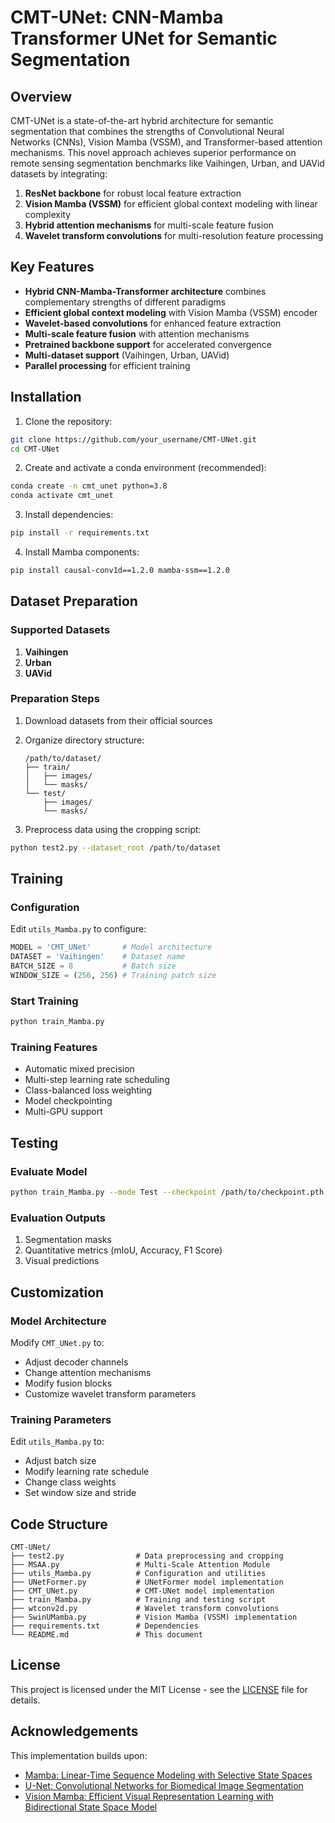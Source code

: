 # CMT-UNet: CNN-Mamba Transformer UNet for Semantic Segmentation

## Overview

CMT-UNet is a state-of-the-art hybrid architecture for semantic segmentation that combines the strengths of Convolutional Neural Networks (CNNs), Vision Mamba (VSSM), and Transformer-based attention mechanisms. This novel approach achieves superior performance on remote sensing segmentation benchmarks like Vaihingen, Urban, and UAVid datasets by integrating:

1. **ResNet backbone** for robust local feature extraction
2. **Vision Mamba (VSSM)** for efficient global context modeling with linear complexity
3. **Hybrid attention mechanisms** for multi-scale feature fusion
4. **Wavelet transform convolutions** for multi-resolution feature processing



## Key Features

- **Hybrid CNN-Mamba-Transformer architecture** combines complementary strengths of different paradigms
- **Efficient global context modeling** with Vision Mamba (VSSM) encoder
- **Wavelet-based convolutions** for enhanced feature extraction
- **Multi-scale feature fusion** with attention mechanisms
- **Pretrained backbone support** for accelerated convergence
- **Multi-dataset support** (Vaihingen, Urban, UAVid)
- **Parallel processing** for efficient training

## Installation

1. Clone the repository:

```bash
git clone https://github.com/your_username/CMT-UNet.git
cd CMT-UNet
```

2. Create and activate a conda environment (recommended):

```bash
conda create -n cmt_unet python=3.8
conda activate cmt_unet
```

3. Install dependencies:

```bash
pip install -r requirements.txt
```

4. Install Mamba components:

```bash
pip install causal-conv1d==1.2.0 mamba-ssm==1.2.0
```

## Dataset Preparation

### Supported Datasets

1. **Vaihingen** 
2. **Urban**
3. **UAVid**

### Preparation Steps

1. Download datasets from their official sources

2. Organize directory structure:

   ```
   /path/to/dataset/
   ├── train/
   │   ├── images/
   │   └── masks/
   └── test/
       ├── images/
       └── masks/
   ```

3. Preprocess data using the cropping script:

```bash
python test2.py --dataset_root /path/to/dataset
```

## Training

### Configuration

Edit `utils_Mamba.py` to configure:

```python
MODEL = 'CMT_UNet'       # Model architecture
DATASET = 'Vaihingen'    # Dataset name
BATCH_SIZE = 8           # Batch size
WINDOW_SIZE = (256, 256) # Training patch size
```

### Start Training

```bash
python train_Mamba.py
```

### Training Features

- Automatic mixed precision
- Multi-step learning rate scheduling
- Class-balanced loss weighting
- Model checkpointing
- Multi-GPU support

## Testing

### Evaluate Model

```bash
python train_Mamba.py --mode Test --checkpoint /path/to/checkpoint.pth
```

### Evaluation Outputs

1. Segmentation masks
2. Quantitative metrics (mIoU, Accuracy, F1 Score)
3. Visual predictions

## Customization

### Model Architecture

Modify `CMT_UNet.py` to:

- Adjust decoder channels
- Change attention mechanisms
- Modify fusion blocks
- Customize wavelet transform parameters

### Training Parameters

Edit `utils_Mamba.py` to:

- Adjust batch size
- Modify learning rate schedule
- Change class weights
- Set window size and stride

## Code Structure

```
CMT-UNet/
├── test2.py                # Data preprocessing and cropping
├── MSAA.py                 # Multi-Scale Attention Module
├── utils_Mamba.py          # Configuration and utilities
├── UNetFormer.py           # UNetFormer model implementation
├── CMT_UNet.py             # CMT-UNet model implementation
├── train_Mamba.py          # Training and testing script
├── wtconv2d.py             # Wavelet transform convolutions
├── SwinUMamba.py           # Vision Mamba (VSSM) implementation
├── requirements.txt        # Dependencies
└── README.md               # This document
```



## License

This project is licensed under the MIT License - see the [LICENSE](LICENSE) file for details.

## Acknowledgements

This implementation builds upon:

- [Mamba: Linear-Time Sequence Modeling with Selective State Spaces](https://arxiv.org/abs/2312.00752)
- [U-Net: Convolutional Networks for Biomedical Image Segmentation](https://arxiv.org/abs/1505.04597)
- [Vision Mamba: Efficient Visual Representation Learning with Bidirectional State Space Model](https://arxiv.org/abs/2401.09417)
